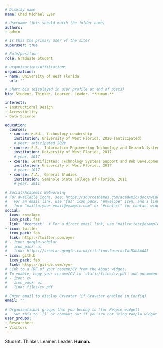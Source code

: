 ```yaml
---
# Display name
name: Chad Michael Eyer

# Username (this should match the folder name)
authors:
- admin

# Is this the primary user of the site?
superuser: true

# Role/position
role: Graduate Student

# Organizations/Affiliations
organizations:
- name: University of West Florida
  url: ""

# Short bio (displayed in user profile at end of posts)
bio: Student. Thinker. Learner. Leader. **Human.**

interests:
- Instructional Design
- Accessibility
- Data Science

education:
  courses:
  - course: M.Ed., Technology Leadership
    institution: University of West Florida, 2020 (anticipated)
    # year: anticipated 2020
  - course: B.S., Information Engineering Technology and Network Systems Operations
    institution: University of West Florida, 2017
    # year: 2017
  - course: Certificates: Technology Systems Support and Web Development Technology
    institution: University of West Florida, 2017
    # year: 2017
  - course: A.A., General Studies
    institution: Seminole State College of Florida, 2011
    # year: 2011

# Social/Academic Networking
# For available icons, see: https://sourcethemes.com/academic/docs/widgets/#icons
#   For an email link, use "fas" icon pack, "envelope" icon, and a link in the
#   form "mailto:your-email@example.com" or "#contact" for contact widget.
social:
- icon: envelope
  icon_pack: fas
  link: '#contact'  # For a direct email link, use "mailto:test@example.org".
- icon: twitter
  icon_pack: fab
  link: https://twitter.com/eyer
# - icon: google-scholar
#   icon_pack: ai
#   link: https://scholar.google.co.uk/citations?user=sIwtMXoAAAAJ
- icon: github
  icon_pack: fab
  link: https://github.com/eyer
# Link to a PDF of your resume/CV from the About widget.
# To enable, copy your resume/CV to `static/files/cv.pdf` and uncomment the lines below.  
# - icon: cv
#   icon_pack: ai
#   link: files/cv.pdf

# Enter email to display Gravatar (if Gravatar enabled in Config)
email: ""
  
# Organizational groups that you belong to (for People widget)
#   Set this to `[]` or comment out if you are not using People widget.  
user_groups:
- Researchers
- Visitors
---
```


Student. Thinker. Learner. Leader. **Human.**
